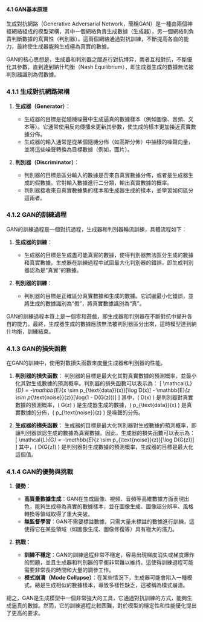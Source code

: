 #### 4.1 GAN基本原理

生成對抗網路（Generative Adversarial Network，簡稱GAN）是一種由兩個神經網絡組成的模型架構，其中一個網絡負責生成數據（生成器），另一個網絡則負責判斷數據的真實性（判別器）。這兩個網絡通過對抗訓練，不斷提高各自的能力，最終使生成器能夠生成極為真實的數據。

GAN的核心思想是，生成器和判別器之間進行對抗博弈，兩者互相對抗，不斷優化其參數，直到達到納什均衡（Nash Equilibrium），即生成器生成的數據無法被判別器識別為假數據。

### 4.1.1 生成對抗網路架構

1. **生成器（Generator）**：
   - 生成器的目標是從隨機噪聲中生成逼真的數據樣本（例如圖像、音頻、文本等）。它通常使用反向傳播來更新其參數，使生成的樣本更加接近真實數據分佈。
   - 生成器的輸入通常是從某個隨機分佈（如高斯分佈）中抽樣的噪聲向量，並將這些噪聲轉換為目標數據（例如，圖片）。
   
2. **判別器（Discriminator）**：
   - 判別器的目標是區分輸入的數據是否來自真實數據分佈，或者是生成器生成的假數據。它對輸入數據進行二分類，輸出真實數據的概率。
   - 判別器接收來自真實數據集的樣本和生成器生成的樣本，並學習如何區分這兩者。

### 4.1.2 GAN的訓練過程

GAN的訓練過程是一個對抗過程，生成器和判別器輪流訓練，具體流程如下：

1. **生成器的訓練**：
   - 生成器的目標是生成盡可能真實的數據，使得判別器無法區分生成的數據和真實數據。生成器在訓練過程中試圖最大化判別器的錯誤，即生成判別器認為是“真實”的數據。
   
2. **判別器的訓練**：
   - 判別器的目標是正確區分真實數據和生成的數據。它試圖最小化錯誤，並將生成的數據識別為“假”，將真實數據識別為“真”。

GAN的訓練過程本質上是一個零和遊戲，即生成器和判別器在不斷對抗中提升各自的能力。最終，生成器生成的數據應該無法被判別器區分出來，這時模型達到納什均衡，訓練結束。

### 4.1.3 GAN的損失函數

在GAN的訓練中，使用對數損失函數來度量生成器和判別器的性能。

1. **判別器的損失函數**：
   判別器的目標是最大化其對真實數據的預測概率，並最小化其對生成數據的預測概率。判別器的損失函數可以表示為：
   \[
   \mathcal{L}_{D} = -\mathbb{E}_{x \sim p_{\text{data}}(x)}[\log D(x)] - \mathbb{E}_{z \sim p_{\text{noise}}(z)}[\log(1 - D(G(z)))]
   \]
   其中，\( D(x) \) 是判別器對真實數據的預測概率，\( G(z) \) 是生成器生成的數據，\( p_{\text{data}}(x) \) 是真實數據的分佈，\( p_{\text{noise}}(z) \) 是噪聲的分佈。

2. **生成器的損失函數**：
   生成器的目標是最大化判別器對生成數據的預測概率，即讓判別器誤認生成的數據為真實數據。因此，生成器的損失函數可以表示為：
   \[
   \mathcal{L}_{G} = -\mathbb{E}_{z \sim p_{\text{noise}}(z)}[\log D(G(z))]
   \]
   其中，\( D(G(z)) \) 是判別器對生成數據的預測概率，生成器的目標是最大化這個值。

### 4.1.4 GAN的優勢與挑戰

1. **優勢**：
   - **高質量數據生成**：GAN在生成圖像、視頻、音頻等高維數據方面表現出色，能夠生成極為真實的數據樣本，並在圖像生成、圖像超分辨率、風格轉換等領域取得了重大突破。
   - **無監督學習**：GAN不需要標註數據，只需大量未標註的數據進行訓練，這使得它在某些領域（如圖像生成、圖像修復等）具有極大的潛力。

2. **挑戰**：
   - **訓練不穩定**：GAN的訓練過程非常不穩定，容易出現梯度消失或梯度爆炸的問題，並且生成器和判別器的平衡非常難以維持。這使得訓練過程可能需要非常長的時間和大量的調參工作。
   - **模式崩潰（Mode Collapse）**：在某些情況下，生成器可能會陷入一種模式，總是生成相似的數據樣本，導致多樣性缺乏，這被稱為模式崩潰。

總之，GAN是生成模型中一個非常強大的工具，它通過對抗訓練的方式，能夠生成逼真的數據。然而，它的訓練過程比較困難，對於模型的穩定性和性能優化提出了更高的要求。